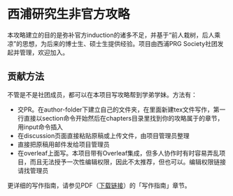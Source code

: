 
# 西浦研究生非官方攻略
本攻略建立的目的是弥补官方induction的诸多不足，并基于“前人栽树，后人乘凉”的思想，为后来的博士生、硕士生提供经验。项目由西浦PRG Society社团发起并管理，欢迎加入。

## 贡献方法
不管是不是社团成员，都可以在本项目写攻略帮到学弟学妹。方法有：
- 交PR。在author-folder下建立自己的文件夹，在里面新建tex文件写作，第一行直接以section命令开始然后在chapters目录里找到你的攻略属于的章节，用input命令插入
- 在discussion页面直接粘贴原稿或上传文件，由项目管理员整理
- 直接把原稿用邮件发给项目管理员
- 在overleaf上面写。本项目带有Overleaf集成，但多人协作时有时容易弄乱项目，而且无法授予一次性编辑权限，因此不太推荐，但也可以。编辑权限链接请找管理员

更详细的写作指南，请参见PDF（[下载链接](https://github.com/kaiwu-astro/xp_pgrs_unofficial_guide/releases/latest)）的「写作指南」章节。
